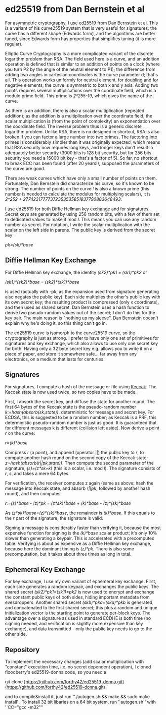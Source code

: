 ed25519 from Dan Bernstein et al
================================

For asymmetric cryptography, I use <a href="http://ed25519.cr.yp.to/">ed25519</a> from
Dan Bernstein et al.  This is a variant of his curve25519 system that is
very useful for signatures; the curve has a different shape (Edwards form), and
the algorithms are better tuned, since Edwards form has properties that
simplifies tuning (it is more regular).

Elliptic Curve Cryptography is a more complicated variant of the discrete
logarithm problem than RSA.  The field used here is a curve, and an
addition operation is defined that is similar to an addition of points on a
clock (where you turn P2 by the angle of the neutral element to P1); the
difference from adding two angles in cartesian coordinates is the curve
parameter d; that's all.  This operation works uniformly for neutral
element, for doubling and for negative elements; the curve is symmetric to both
x and y axis.  Adding two points requires several multiplications over the
coordinate field, which is a modulo prime field.  This prime is <i>2^255-19</i>,
which gives the name of the curve.

As there is an addition, there is also a scalar multiplication (repeated
addition); as the addition is a multiplication over the coordinate field, the
scalar multiplication is (from the point of complexity) an exponentiation over
the coordinate field.  The inverse problem thus is a generic discrete
logarithm problem.  Unlike RSA, there is no designed in shortcut, RSA is
also broken if you can factor a large number into two primes.  The
factoring into primes is considerably simpler than it was originally expected,
which means that RSA security now requires long keys, and longer keys don't
result in adequately better security (3000 bits is 128 bit security, but for
256 bits security you need a 15000 bit key - that's a factor of 5).  So
far, no shortcut to break ECC has been found (after 20 years!), supposed the
parameters of the curve are good.

There are weak curves which have only a small number of points on them.
 Fortunately, Dan Bernstein did characterize his curve, so it's known to
be strong.  The number of points on the curve <i>l</i> is also a known
prime (this number is needed to calculate the modulus for multiplying scalars),
it is <i>2^252 + 27742317777372353535851937790883648493</i>.

I use ed25519 for both Diffie Hellman key exchange and for signatures.
 Secret keys are generated by using 256 random bits, with a few of them
set to dedicated values to make it mod <i>l</i>.  This means you can use
any random number as secret.  For notation, I write the scalar
multiplication with the scalar on the left side in parens.  The public key
is derived from the secret key

<i>pk=(sk)\*base</i>

## Diffie Hellman Key Exchange ##

For Diffie Hellman key exchange, the identity <i>(sk2)\*pk1 = (sk1)\*pk2</i> or

<i>(sk1)\*(sk2)\*base = (sk2)\*(sk1)\*base</i>

is used (actually with -pk, as the expansion used from signature generating
also negates the public key).  Each side multiplies the other's public key
with its own secret key; the resulting product is compressed (only x
coordinate), and then used as shared secret.  Dan Bernstein uses a hash
function to derive two pseudo-random values out of the secret; I don't do this
for the key pair.  The main reason is "nothing up my sleeve", Dan
Bernstein doesn't explain why he's doing it, so this thing can't go in.

The ed25519 curve is isomorph to the curve25519 curve, so the cryptography
is just as strong.  I prefer to have only one set of primitives for
signatures and key exchange, which also allows to use only one secret key for
both.  Having only a 32 byte secret key e.g. allows you to write it on a
piece of paper, and store it somewhere safe... far away from any electronics,
on a medium that lasts for centuries.

## Signatures ##

For signatures, I compute a hash of the message or file using
[Keccak](http://keccak.noekeon.org/).  The Keccak state is now
used twice, so two copies have to be made.

First, I absorb the secret key, and diffuse the state for another round.
 The first 64 bytes of the Keccak state is the pseudo-random number
<i>k:=hash(absorb(sk,state))</i>, deterministic for message and secret key.  For
ECDSA, this is suggested to be a random number; as Keccak is a PRF, this
deterministic pseudo-random number is just as good.  It is guaranteed that
for different messages k is different (collision left aside).  Now derive
a point <i>r</i> on the curve:

<i>r=(k)\*base</i>

Compress <i>r</i> (a point), and append (operator \|\|) the public key
to <i>r</i>, to compute another hash round on the second copy of the
Keccak state: <i>z=hash(absorb(r\|\|pk,state))</i>.  Then compute the
second parameter of the signature, <i>(s)=(z\*sk+k)</i> (this is a scalar,
i.e. mod <i>l</i>).  The signature consists of <i>r</i>, <i>s</i>, and
takes a mere 64 bytes.

For verification, the receiver computes z again (same as above: hash the
message into Keccak state, and absorb <i>r\|\|pk</i>, followed by another hash round),
and then computes

<i>r:=(s)\*base - (z)\*pk = (z\*sk)\*base + (k)\*base - (z)\*(sk)\*base</i>

As <i>(z\*sk)\*base=(z)\*(sk)\*base</i>, the remainder is
<i>(k)\*base</i>.  If this equals to the <i>r</i> part of the
signature, the signature is valid.

Signing a message is considerably faster than verifying it, because
the most expensive function for signing is the <i>(k)\*base</i> scalar
product; it's only 10% slower than generating a keypair.  This is
accelerated with a precomputed table.  Verifying is about as expensive
as a Diffie Hellman key exchange, because here the dominant timing is
<i>(z)\*pk</i>.  There is also some precomputation, but it takes about
three times as long in total.

## Ephemeral Key Exchange ##

For key exchange, I use my own variant of ephemeral key exchange:
First, each side generates a random keypair, and exchanges the public
keys.  The shared secret <i>(sk2)\*pk1=(sk1)\*pk2</i> is now used to
encrypt and exchange the constant public keys of both sides, hiding
important metadata from evesdroppers.  Another shared secret
<i>(skb)\*pka=(ska)\*pkb</i> is generated, and concatenated to the
first shared secret; this plus a random and unique initialization
vector is the starting point to generate per-block keys.  The
advantage over a signature as used in standard ECDHE is both time (no
signing needed, and verification is slightly more expensive than key
exchange), and data transmitted - only the public key needs to go to
the other side.

## Repository ##

To implement the necessary changes (add scalar multiplication with
"constant" execution time, i.e. no secret dependent operation), I cloned
floodberry's ed25519-donna code, so you need a

git clone [https://github.com/forthy42/ed25519-donna.git](https://github.com/forthy42/ed25519-donna.git)

and to compile&install it, just run ''./autogen.sh && make && sudo make
install''.  To install 32 bit libaries on a 64 bit system, run ''autogen.sh''
with ''CC="gcc -m32"''
